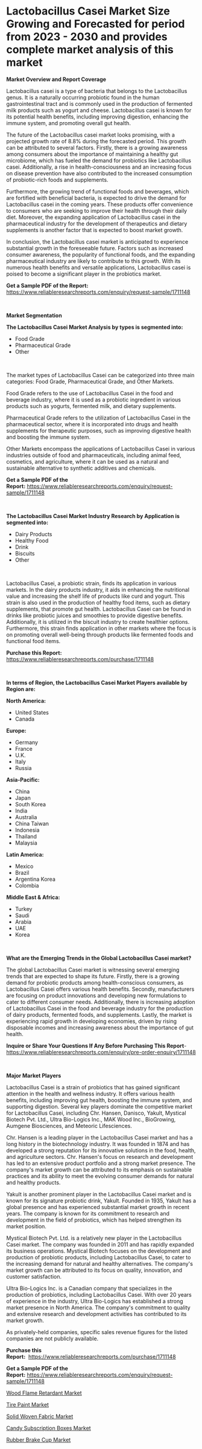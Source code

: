 <p><h1>Lactobacillus Casei Market Size Growing and Forecasted for period from 2023 - 2030 and provides complete market analysis of this market</h1></p><p><strong>Market Overview and Report Coverage</strong></p>
<p><p>Lactobacillus casei is a type of bacteria that belongs to the Lactobacillus genus. It is a naturally occurring probiotic found in the human gastrointestinal tract and is commonly used in the production of fermented milk products such as yogurt and cheese. Lactobacillus casei is known for its potential health benefits, including improving digestion, enhancing the immune system, and promoting overall gut health.</p><p>The future of the Lactobacillus casei market looks promising, with a projected growth rate of 8.8% during the forecasted period. This growth can be attributed to several factors. Firstly, there is a growing awareness among consumers about the importance of maintaining a healthy gut microbiome, which has fueled the demand for probiotics like Lactobacillus casei. Additionally, a rise in health-consciousness and an increasing focus on disease prevention have also contributed to the increased consumption of probiotic-rich foods and supplements.</p><p>Furthermore, the growing trend of functional foods and beverages, which are fortified with beneficial bacteria, is expected to drive the demand for Lactobacillus casei in the coming years. These products offer convenience to consumers who are seeking to improve their health through their daily diet. Moreover, the expanding application of Lactobacillus casei in the pharmaceutical industry for the development of therapeutics and dietary supplements is another factor that is expected to boost market growth.</p><p>In conclusion, the Lactobacillus casei market is anticipated to experience substantial growth in the foreseeable future. Factors such as increased consumer awareness, the popularity of functional foods, and the expanding pharmaceutical industry are likely to contribute to this growth. With its numerous health benefits and versatile applications, Lactobacillus casei is poised to become a significant player in the probiotics market.</p></p>
<p><strong>Get a Sample PDF of the Report:</strong> <a href="https://www.reliableresearchreports.com/enquiry/request-sample/1711148">https://www.reliableresearchreports.com/enquiry/request-sample/1711148</a></p>
<p>&nbsp;</p>
<p><strong>Market Segmentation</strong></p>
<p><strong>The Lactobacillus Casei Market Analysis by types is segmented into:</strong></p>
<p><ul><li>Food Grade</li><li>Pharmaceutical Grade</li><li>Other</li></ul></p>
<p>&nbsp;</p>
<p><p>The market types of Lactobacillus Casei can be categorized into three main categories: Food Grade, Pharmaceutical Grade, and Other Markets. </p><p>Food Grade refers to the use of Lactobacillus Casei in the food and beverage industry, where it is used as a probiotic ingredient in various products such as yogurts, fermented milk, and dietary supplements.</p><p>Pharmaceutical Grade refers to the utilization of Lactobacillus Casei in the pharmaceutical sector, where it is incorporated into drugs and health supplements for therapeutic purposes, such as improving digestive health and boosting the immune system.</p><p>Other Markets encompass the applications of Lactobacillus Casei in various industries outside of food and pharmaceuticals, including animal feed, cosmetics, and agriculture, where it can be used as a natural and sustainable alternative to synthetic additives and chemicals.</p></p>
<p><strong>Get a Sample PDF of the Report:</strong>&nbsp;<a href="https://www.reliableresearchreports.com/enquiry/request-sample/1711148">https://www.reliableresearchreports.com/enquiry/request-sample/1711148</a></p>
<p>&nbsp;</p>
<p><strong>The Lactobacillus Casei Market Industry Research by Application is segmented into:</strong></p>
<p><ul><li>Dairy Products</li><li>Healthy Food</li><li>Drink</li><li>Biscuits</li><li>Other</li></ul></p>
<p>&nbsp;</p>
<p><p>Lactobacillus Casei, a probiotic strain, finds its application in various markets. In the dairy products industry, it aids in enhancing the nutritional value and increasing the shelf life of products like curd and yogurt. This strain is also used in the production of healthy food items, such as dietary supplements, that promote gut health. Lactobacillus Casei can be found in drinks like probiotic juices and smoothies to provide digestive benefits. Additionally, it is utilized in the biscuit industry to create healthier options. Furthermore, this strain finds application in other markets where the focus is on promoting overall well-being through products like fermented foods and functional food items.</p></p>
<p><strong>Purchase this Report:</strong>&nbsp; <a href="https://www.reliableresearchreports.com/purchase/1711148">https://www.reliableresearchreports.com/purchase/1711148</a></p>
<p>&nbsp;</p>
<p><strong>In terms of Region, the Lactobacillus Casei Market Players available by Region are:</strong></p>
<p>
    <p> <strong> North America: </strong>
        <ul>
            <li>United States</li>
            <li>Canada</li>
        </ul>
        </p> 
    <p> <strong> Europe: </strong>
        <ul>
            <li>Germany</li>
            <li>France</li>
            <li>U.K.</li>
            <li>Italy</li>
            <li>Russia</li>
        </ul>
        </p> 
    <p> <strong> Asia-Pacific: </strong>
        <ul>
            <li>China</li>
            <li>Japan</li>
            <li>South Korea</li>
            <li>India</li>
            <li>Australia</li>
            <li>China Taiwan</li>
            <li>Indonesia</li>
            <li>Thailand</li>
            <li>Malaysia</li>
        </ul>
        </p> 
    <p> <strong> Latin America: </strong>
        <ul>
            <li>Mexico</li>
            <li>Brazil</li>
            <li>Argentina Korea</li>
            <li>Colombia</li>
        </ul>
        </p> 
    <p> <strong> Middle East & Africa: </strong>
        <ul>
            <li>Turkey</li>
            <li>Saudi</li>
            <li>Arabia</li>
            <li>UAE</li>
            <li>Korea</li>
        </ul>
    </p>
    </p>
<p>&nbsp;</p>
<p><strong>What are the Emerging Trends in the Global Lactobacillus Casei market?</strong></p>
<p><p>The global Lactobacillus Casei market is witnessing several emerging trends that are expected to shape its future. Firstly, there is a growing demand for probiotic products among health-conscious consumers, as Lactobacillus Casei offers various health benefits. Secondly, manufacturers are focusing on product innovations and developing new formulations to cater to different consumer needs. Additionally, there is increasing adoption of Lactobacillus Casei in the food and beverage industry for the production of dairy products, fermented foods, and supplements. Lastly, the market is experiencing rapid growth in developing economies, driven by rising disposable incomes and increasing awareness about the importance of gut health.</p></p>
<p><strong>Inquire or Share Your Questions If Any Before Purchasing This Report</strong>- <a href="https://www.reliableresearchreports.com/enquiry/pre-order-enquiry/1711148">https://www.reliableresearchreports.com/enquiry/pre-order-enquiry/1711148</a></p>
<p>&nbsp;</p>
<p><strong>Major Market Players</strong></p>
<p><p>Lactobacillus Casei is a strain of probiotics that has gained significant attention in the health and wellness industry. It offers various health benefits, including improving gut health, boosting the immune system, and supporting digestion. Several key players dominate the competitive market for Lactobacillus Casei, including Chr. Hansen, Danisco, Yakult, Mystical Biotech Pvt. Ltd., Ultra Bio-Logics Inc., MAK Wood Inc., BioGrowing, Aumgene Biosciences, and Meteoric Lifesciences.</p><p>Chr. Hansen is a leading player in the Lactobacillus Casei market and has a long history in the biotechnology industry. It was founded in 1874 and has developed a strong reputation for its innovative solutions in the food, health, and agriculture sectors. Chr. Hansen's focus on research and development has led to an extensive product portfolio and a strong market presence. The company's market growth can be attributed to its emphasis on sustainable practices and its ability to meet the evolving consumer demands for natural and healthy products.</p><p>Yakult is another prominent player in the Lactobacillus Casei market and is known for its signature probiotic drink, Yakult. Founded in 1935, Yakult has a global presence and has experienced substantial market growth in recent years. The company is known for its commitment to research and development in the field of probiotics, which has helped strengthen its market position.</p><p>Mystical Biotech Pvt. Ltd. is a relatively new player in the Lactobacillus Casei market. The company was founded in 2011 and has rapidly expanded its business operations. Mystical Biotech focuses on the development and production of probiotic products, including Lactobacillus Casei, to cater to the increasing demand for natural and healthy alternatives. The company's market growth can be attributed to its focus on quality, innovation, and customer satisfaction.</p><p>Ultra Bio-Logics Inc. is a Canadian company that specializes in the production of probiotics, including Lactobacillus Casei. With over 20 years of experience in the industry, Ultra Bio-Logics has established a strong market presence in North America. The company's commitment to quality and extensive research and development activities has contributed to its market growth.</p><p>As privately-held companies, specific sales revenue figures for the listed companies are not publicly available.</p></p>
<p><strong>Purchase this Report:</strong>&nbsp;&nbsp;<a href="https://www.reliableresearchreports.com/purchase/1711148">https://www.reliableresearchreports.com/purchase/1711148</a></p>
<p></p>
<p><strong>Get a Sample PDF of the Report:</strong>&nbsp;<a href="https://www.reliableresearchreports.com/enquiry/request-sample/1711148">https://www.reliableresearchreports.com/enquiry/request-sample/1711148</a></p>
<p><p><a href="https://www.linkedin.com/pulse/wood-flame-retardant-market-size-share-amp-trends-analysis-bn2ge/">Wood Flame Retardant Market</a></p><p><a href="https://www.linkedin.com/pulse/tire-paint-market-research-report-provides-thorough-industry-axt2e/">Tire Paint Market</a></p><p><a href="https://www.linkedin.com/pulse/solid-woven-fabric-market-challenges-opportunities-growth-drivers-joche/">Solid Woven Fabric Market</a></p><p><a href="https://medium.com/@ginawindler1965/candy-subscription-boxes-market-share-evolution-and-market-growth-trends-2023-2030-7af4fe486874">Candy Subscription Boxes Market</a></p><p><a href="https://medium.com/@emmyrolfson8689/rubber-brake-cup-market-size-and-market-trends-complete-industry-overview-2023-to-2030-3afcbcb174bb">Rubber Brake Cup Market</a></p></p>